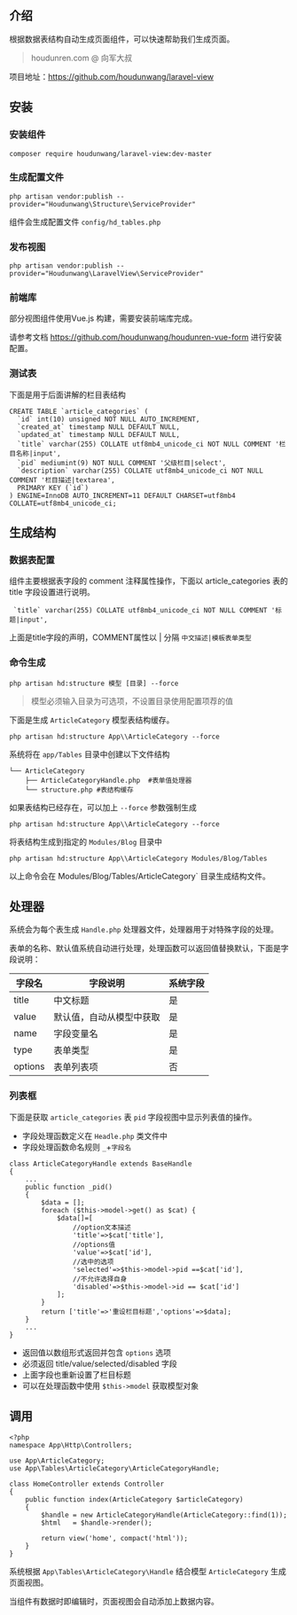 ## 介绍

根据数据表结构自动生成页面组件，可以快速帮助我们生成页面。
> houdunren.com @ 向军大叔  

项目地址：https://github.com/houdunwang/laravel-view

## 安装

### 安装组件

```
composer require houdunwang/laravel-view:dev-master  
```

### 生成配置文件

```
php artisan vendor:publish --provider="Houdunwang\Structure\ServiceProvider"
```

组件会生成配置文件 `config/hd_tables.php` 

### 发布视图

```
php artisan vendor:publish --provider="Houdunwang\LaravelView\ServiceProvider"
```

### 前端库

部分视图组件使用Vue.js 构建，需要安装前端库完成。

请参考文档  https://github.com/houdunwang/houdunren-vue-form  进行安装配置。

### 测试表

下面是用于后面讲解的栏目表结构

```
CREATE TABLE `article_categories` (
  `id` int(10) unsigned NOT NULL AUTO_INCREMENT,
  `created_at` timestamp NULL DEFAULT NULL,
  `updated_at` timestamp NULL DEFAULT NULL,
  `title` varchar(255) COLLATE utf8mb4_unicode_ci NOT NULL COMMENT '栏目名称|input',
  `pid` mediumint(9) NOT NULL COMMENT '父级栏目|select',
  `description` varchar(255) COLLATE utf8mb4_unicode_ci NOT NULL COMMENT '栏目描述|textarea',
  PRIMARY KEY (`id`)
) ENGINE=InnoDB AUTO_INCREMENT=11 DEFAULT CHARSET=utf8mb4 COLLATE=utf8mb4_unicode_ci;
```

## 生成结构

### 数据表配置

组件主要根据表字段的 comment 注释属性操作，下面以 article_categories 表的title 字段设置进行说明。
```
 `title` varchar(255) COLLATE utf8mb4_unicode_ci NOT NULL COMMENT '标题|input',
```
上面是title字段的声明，COMMENT属性以 | 分隔 `中文描述|模板表单类型`
### 命令生成

```
php artisan hd:structure 模型 [目录] --force
```

> 模型必须输入目录为可选项，不设置目录使用配置项荐的值

下面是生成 `ArticleCategory` 模型表结构缓存。

```
php artisan hd:structure App\\ArticleCategory --force
```
系统将在 `app/Tables` 目录中创建以下文件结构
```
└── ArticleCategory
    ├── ArticleCategoryHandle.php  #表单值处理器
    └── structure.php #表结构缓存
```

如果表结构已经存在，可以加上 `--force` 参数强制生成

```
php artisan hd:structure App\\ArticleCategory --force
```

将表结构生成到指定的 `Modules/Blog` 目录中

```
php artisan hd:structure App\\ArticleCategory Modules/Blog/Tables
```

以上命令会在 Modules/Blog/Tables/ArticleCategory` 目录生成结构文件。

## 处理器

系统会为每个表生成 `Handle.php` 处理器文件，处理器用于对特殊字段的处理。

表单的名称、默认值系统自动进行处理，处理函数可以返回值替换默认，下面是字段说明：

| 字段名  | 字段说明                 | 系统字段 |
| ------- | ------------------------ | -------- |
| title   | 中文标题                 | 是       |
| value   | 默认值，自动从模型中获取 | 是       |
| name    | 字段变量名               | 是       |
| type    | 表单类型                 | 是       |
| options | 表单列表项               | 否       |

### 列表框

下面是获取 `article_categories` 表 `pid` 字段视图中显示列表值的操作。

* 字段处理函数定义在 `Headle.php` 类文件中
* 字段处理函数命名规则 `_`+`字段名`

```
class ArticleCategoryHandle extends BaseHandle
{
	...
	public function _pid()
    {
        $data = [];
        foreach ($this->model->get() as $cat) {
            $data[]=[
                //option文本描述
                'title'=>$cat['title'],
                //options值
                'value'=>$cat['id'],
                //选中的选项
                'selected'=>$this->model->pid ==$cat['id'],
                //不允许选择自身
                'disabled'=>$this->model->id == $cat['id']
            ];
        }
		return ['title'=>'重设栏目标题','options'=>$data];
    }
    ...
}
```

* 返回值以数组形式返回并包含 `options` 选项
* 必须返回 title/value/selected/disabled 字段
* 上面字段也重新设置了栏目标题
* 可以在处理函数中使用 `$this->model` 获取模型对象

## 调用 

```
<?php
namespace App\Http\Controllers;

use App\ArticleCategory;
use App\Tables\ArticleCategory\ArticleCategoryHandle;

class HomeController extends Controller
{
    public function index(ArticleCategory $articleCategory)
    {
        $handle = new ArticleCategoryHandle(ArticleCategory::find(1));
        $html   = $handle->render();

        return view('home', compact('html'));
    }
}
```

系统根据 `App\Tables\ArticleCategory\Handle` 结合模型 `ArticleCategory` 生成页面视图。

当组件有数据时即编辑时，页面视图会自动添加上数据内容。



